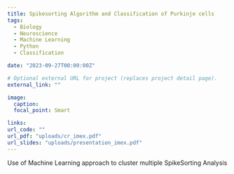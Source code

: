 ```yaml
---
title: Spikesorting Algorithm and Classification of Purkinje cells
tags:
  - Biology
  - Neuroscience
  - Machine Learning
  - Python
  - Classification

date: "2023-09-27T00:00:00Z"

# Optional external URL for project (replaces project detail page).
external_link: ""

image:
  caption:
  focal_point: Smart

links:
url_code: ""
url_pdf: "uploads/cr_imex.pdf"
url_slides: "uploads/presentation_imex.pdf"
---
```


Use of Machine Learning approach to cluster multiple SpikeSorting Analysis
